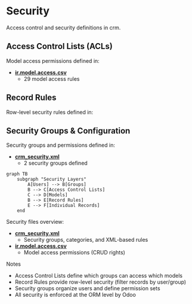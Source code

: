 # Security

Access control and security definitions in crm.

## Access Control Lists (ACLs)

Model access permissions defined in:
- **[ir.model.access.csv](../crm/security/ir.model.access.csv)**
  - 29 model access rules

## Record Rules

Row-level security rules defined in:

## Security Groups & Configuration

Security groups and permissions defined in:
- **[crm_security.xml](../crm/security/crm_security.xml)**
  - 2 security groups defined

```mermaid
graph TB
    subgraph "Security Layers"
        A[Users] --> B[Groups]
        B --> C[Access Control Lists]
        C --> D[Models]
        B --> E[Record Rules]
        E --> F[Individual Records]
    end
```

Security files overview:
- **[crm_security.xml](../crm/security/crm_security.xml)**
  - Security groups, categories, and XML-based rules
- **[ir.model.access.csv](../crm/security/ir.model.access.csv)**
  - Model access permissions (CRUD rights)

Notes
- Access Control Lists define which groups can access which models
- Record Rules provide row-level security (filter records by user/group)
- Security groups organize users and define permission sets
- All security is enforced at the ORM level by Odoo
